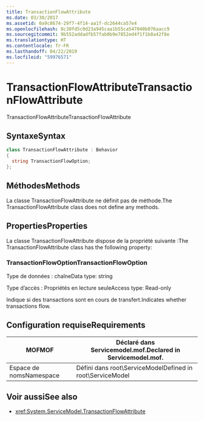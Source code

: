```yaml
---
title: TransactionFlowAttribute
ms.date: 03/30/2017
ms.assetid: 0a9c8674-29f7-4f14-aa1f-dc2644ca57e4
ms.openlocfilehash: 8c30fd5c0d23a945caa1b55ca547040b076aacc9
ms.sourcegitcommit: 9b552addadfb57fab0b9e7852ed4f1f1b8a42f8e
ms.translationtype: HT
ms.contentlocale: fr-FR
ms.lasthandoff: 04/22/2019
ms.locfileid: "59976571"
---
```

# <a name="transactionflowattribute"></a><span data-ttu-id="de679-102">TransactionFlowAttribute</span><span class="sxs-lookup"><span data-stu-id="de679-102">TransactionFlowAttribute</span></span>
<span data-ttu-id="de679-103">TransactionFlowAttribute</span><span class="sxs-lookup"><span data-stu-id="de679-103">TransactionFlowAttribute</span></span>  
  
## <a name="syntax"></a><span data-ttu-id="de679-104">Syntaxe</span><span class="sxs-lookup"><span data-stu-id="de679-104">Syntax</span></span>  
  
```csharp
class TransactionFlowAttribute : Behavior  
{  
  string TransactionFlowOption;  
};  
```  
  
## <a name="methods"></a><span data-ttu-id="de679-105">Méthodes</span><span class="sxs-lookup"><span data-stu-id="de679-105">Methods</span></span>  
 <span data-ttu-id="de679-106">La classe TransactionFlowAttribute ne définit pas de méthode.</span><span class="sxs-lookup"><span data-stu-id="de679-106">The TransactionFlowAttribute class does not define any methods.</span></span>  
  
## <a name="properties"></a><span data-ttu-id="de679-107">Properties</span><span class="sxs-lookup"><span data-stu-id="de679-107">Properties</span></span>  
 <span data-ttu-id="de679-108">La classe TransactionFlowAttribute dispose de la propriété suivante :</span><span class="sxs-lookup"><span data-stu-id="de679-108">The TransactionFlowAttribute class has the following property:</span></span>  
  
### <a name="transactionflowoption"></a><span data-ttu-id="de679-109">TransactionFlowOption</span><span class="sxs-lookup"><span data-stu-id="de679-109">TransactionFlowOption</span></span>  
 <span data-ttu-id="de679-110">Type de données : chaîne</span><span class="sxs-lookup"><span data-stu-id="de679-110">Data type: string</span></span>  
  
 <span data-ttu-id="de679-111">Type d’accès : Propriétés en lecture seule</span><span class="sxs-lookup"><span data-stu-id="de679-111">Access type: Read-only</span></span>  
  
 <span data-ttu-id="de679-112">Indique si des transactions sont en cours de transfert.</span><span class="sxs-lookup"><span data-stu-id="de679-112">Indicates whether transactions flow.</span></span>  
  
## <a name="requirements"></a><span data-ttu-id="de679-113">Configuration requise</span><span class="sxs-lookup"><span data-stu-id="de679-113">Requirements</span></span>  
  
|<span data-ttu-id="de679-114">MOF</span><span class="sxs-lookup"><span data-stu-id="de679-114">MOF</span></span>|<span data-ttu-id="de679-115">Déclaré dans Servicemodel.mof.</span><span class="sxs-lookup"><span data-stu-id="de679-115">Declared in Servicemodel.mof.</span></span>|  
|---------|-----------------------------------|  
|<span data-ttu-id="de679-116">Espace de noms</span><span class="sxs-lookup"><span data-stu-id="de679-116">Namespace</span></span>|<span data-ttu-id="de679-117">Défini dans root\ServiceModel</span><span class="sxs-lookup"><span data-stu-id="de679-117">Defined in root\ServiceModel</span></span>|  
  
## <a name="see-also"></a><span data-ttu-id="de679-118">Voir aussi</span><span class="sxs-lookup"><span data-stu-id="de679-118">See also</span></span>

- <xref:System.ServiceModel.TransactionFlowAttribute>
